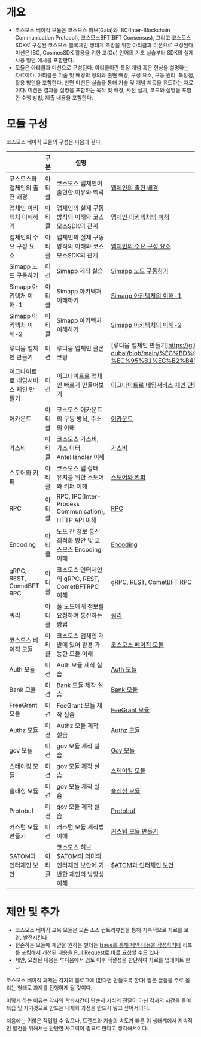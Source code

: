# 개요

- 코스모스 베이직 모듈은 코스모스 허브(Gaia)와 IBC(Inter-Blockchain Communication Protocol), 코스모스BFT(BFT Consensus), 그리고 코스모스 SDK로 구성된 코스모스 블록체인 생태계 조망을 위한 아티클과 미션으로 구성된다. 미션은 IBC, CosmosSDK 활용을 위한 고(Go) 언어의 기초 실습부터 SDK의 실제 사용 방안 예시를 포함한다.
- 모듈은 아티클과 미션으로 구성된다. 아티클이란 특정 개념 혹은 현상을 설명하는 자료이다. 아티클은 기술 및 배경의 정의와 출현 배경, 구성 요소, 구동 원리, 특장점, 활용 방안을 포함한다. 반면 미션은 실습을 통해 기술 및 개념 체득을 유도하는 자료이다. 미션은 결과물 설명을 포함하는 목적 및 배경, 사전 설치, 코드와 설명을 포함한 수행 방법, 제출 내용을 포함한다.

# 모듈 구성

코스모스 베이직 모듈의 구성은 다음과 같다

|                                  | 구분   | 설명                                                                      | 자료 링크                                                                                                                                                                                                                                                                                  |
| -------------------------------- | ------ | ------------------------------------------------------------------------- | ------------------------------------------------------------------------------------------------------------------------------------------------------------------------------------------------------------------------------------------------------------------------------------------ |
| 코스모스와 앱체인의 출현 배경 | 아티클 | 코스모스 앱체인이 출현한 이유와 맥락                                      | [앱체인의 출현 배경](https://github.com/LudiumAgwn/road-to-dubai/blob/main/%EC%BD%94%EC%8A%A4%EB%AA%A8%EC%8A%A4%20%EB%B2%A0%EC%9D%B4%EC%A7%81/01.%EC%BD%94%EC%8A%A4%EB%AA%A8%EC%8A%A4%EC%99%80-%EC%95%B1%EC%B2%B4%EC%9D%B8%EC%9D%98-%EC%B6%9C%ED%98%84-%EB%B0%B0%EA%B2%BD.md)  |
| 앱체인 아키텍처 이해하기             | 아티클 | 앱체인의 실제 구동 방식의 이해와 코스모스SDK의 관계                       | [앱체인 아키텍처의 이해](https://github.com/LudiumAgwn/road-to-dubai/blob/main/%EC%BD%94%EC%8A%A4%EB%AA%A8%EC%8A%A4%20%EB%B2%A0%EC%9D%B4%EC%A7%81/02.%EC%95%B1%EC%B2%B4%EC%9D%B8-%EC%95%84%ED%82%A4%ED%85%8D%EC%B2%98-%EC%9D%B4%ED%95%B4%ED%95%98%EA%B8%B0.md)                                                                                                                |
| 앱체인의 주요 구성 요소             | 아티클 | 앱체인의 실제 구동 방식의 이해와 코스모스SDK의 관계                       | [앱체인의 주요 구성 요소](https://github.com/LudiumAgwn/road-to-dubai/blob/main/%EC%BD%94%EC%8A%A4%EB%AA%A8%EC%8A%A4%20%EB%B2%A0%EC%9D%B4%EC%A7%81/03.%EC%95%B1%EC%B2%B4%EC%9D%B8%EC%9D%98-%EC%A3%BC%EC%9A%94-%EA%B5%AC%EC%84%B1%EC%9A%94%EC%86%8C.md)                                                                                                                |
| Simapp 노드 구동하기                   | 미션   | Simapp 제작 실습                                                          | [Simapp 노드 구동하기](https://github.com/LudiumAgwn/road-to-dubai/blob/main/%EC%BD%94%EC%8A%A4%EB%AA%A8%EC%8A%A4%20%EB%B2%A0%EC%9D%B4%EC%A7%81/04.Simapp-%EB%85%B8%EB%93%9C-%EA%B5%AC%EB%8F%99%ED%95%98%EA%B8%B0.md) |
| Simapp 아키텍처 이해-1    | 아티클 | Simapp 아키텍처 이해하기| [Simapp 아키텍처의 이해-1](https://github.com/Ludium-Official/road-to-dubai/blob/main/%EC%BD%94%EC%8A%A4%EB%AA%A8%EC%8A%A4%20%EB%B2%A0%EC%9D%B4%EC%A7%81/05.Simapp-%EC%95%84%ED%82%A4%ED%85%8D%EC%B2%98%EC%9D%98-%EC%9D%B4%ED%95%B4-1.md) | 
| Simapp 아키텍처 이해-2    | 아티클 | Simapp 아키텍처 이해하기| [Simapp 아키텍처의 이해-2](https://github.com/Ludium-Official/road-to-dubai/blob/main/%EC%BD%94%EC%8A%A4%EB%AA%A8%EC%8A%A4%20%EB%B2%A0%EC%9D%B4%EC%A7%81/06.Simapp-%EC%95%84%ED%82%A4%ED%85%8D%EC%B2%98%EC%9D%98-%EC%9D%B4%ED%95%B4-2.md)  |
| 루디움 앱체인 만들기    | 미션 | 루디움 앱체인 클론코딩| [루디움 앱체인 만들기]https://github.com/Ludium-Official/road-to-dubai/blob/main/%EC%BD%94%EC%8A%A4%EB%AA%A8%EC%8A%A4%20%EB%B2%A0%EC%9D%B4%EC%A7%81/07.%EB%A3%A8%EB%94%94%EC%9B%80-%EC%95%B1%EC%B2%B4%EC%9D%B8-%EB%A7%8C%EB%93%A4%EA%B8%B0.md)
| 이그나이트로 네임서비스 체인 만들기    | 미션 | 이그나이트로 앱체인 빠르게 만들어보기| [이그나이트로 네임서비스 체인 만들기](https://github.com/Ludium-Official/road-to-dubai/blob/main/%EC%BD%94%EC%8A%A4%EB%AA%A8%EC%8A%A4%20%EB%B2%A0%EC%9D%B4%EC%A7%81/08.%EC%9D%B4%EA%B7%B8%EB%82%98%EC%9D%B4%ED%8A%B8%EB%A1%9C-%EB%84%A4%EC%9E%84%EC%84%9C%EB%B9%84%EC%8A%A4-%EC%B2%B4%EC%9D%B8-%EB%A7%8C%EB%93%A4%EA%B8%B0.md)  
| 어카운트                         | 아티클 | 코스모스 어카운트의 구동 방식, 주소의 이해     | [어카운트](https://github.com/Ludium-Official/road-to-dubai/blob/main/%EC%BD%94%EC%8A%A4%EB%AA%A8%EC%8A%A4%20%EB%B2%A0%EC%9D%B4%EC%A7%81/10.%EC%96%B4%EC%B9%B4%EC%9A%B4%ED%8A%B8.md)                                                                                                                                   |
| 가스비                           | 아티클 | 코스모스 가스비, 가스 미터, AnteHandler 이해                              | [가스비](https://github.com/Ludium-Official/road-to-dubai/blob/main/%EC%BD%94%EC%8A%A4%EB%AA%A8%EC%8A%A4%20%EB%B2%A0%EC%9D%B4%EC%A7%81/11.%EA%B0%80%EC%8A%A4%EB%B9%84.md)                                                                                                                                     |
| 스토어와 키퍼                    | 아티클 | 코스모스 앱 상태 유지를 위한 스토어와 키퍼 이해                           | [스토어와 키퍼](https://github.com/Ludium-Official/road-to-dubai/blob/main/%EC%BD%94%EC%8A%A4%EB%AA%A8%EC%8A%A4%20%EB%B2%A0%EC%9D%B4%EC%A7%81/12.%EC%8A%A4%ED%86%A0%EC%96%B4%EC%99%80-%ED%82%A4%ED%8D%BC.md)                                                                                                                     |
| RPC                              | 아티클 | RPC, IPC(Inter-Process Communication), HTTP API 이해                      | [RPC](https://github.com/Ludium-Official/road-to-dubai/blob/main/%EC%BD%94%EC%8A%A4%EB%AA%A8%EC%8A%A4%20%EB%B2%A0%EC%9D%B4%EC%A7%81/13.RPC.md)                                                                                                                                       |
| Encoding                         | 아티클 | 노드 간 정보 통신 최적화 방안 및 코스모스 Encoding 이해                   | [Encoding](https://github.com/Ludium-Official/road-to-dubai/blob/main/%EC%BD%94%EC%8A%A4%EB%AA%A8%EC%8A%A4%20%EB%B2%A0%EC%9D%B4%EC%A7%81/14.%EC%9D%B8%EC%BD%94%EB%94%A9.md)                                                                                                                                   |
| gRPC, REST, CometBFT RPC              | 아티클 | 코스모스 인터체인의 gRPC, REST, CometBFTRPC 이해                          | [gRPC, REST, CometBFT RPC](https://github.com/Ludium-Official/road-to-dubai/blob/main/%EC%BD%94%EC%8A%A4%EB%AA%A8%EC%8A%A4%20%EB%B2%A0%EC%9D%B4%EC%A7%81/15.%20grpc-rest-cometbft_rpc.md)                                                                                                                                       |
| 쿼리                            | 아티클 | 풀 노드에게 정보를 요청하여 통신하는 방법                                 | [쿼리](https://github.com/Ludium-Official/road-to-dubai/blob/main/%EC%BD%94%EC%8A%A4%EB%AA%A8%EC%8A%A4%20%EB%B2%A0%EC%9D%B4%EC%A7%81/16.%EC%BF%BC%EB%A6%AC.md)                                                                                                                                         |
| 코스모스 베이직 모듈             | 아티클 | 코스모스 앱체인 개발에 있어 활용 가능한 모듈 이해                         | [코스모스 베이직 모듈](https://github.com/Ludium-Official/road-to-dubai/blob/main/%EC%BD%94%EC%8A%A4%EB%AA%A8%EC%8A%A4%20%EB%B2%A0%EC%9D%B4%EC%A7%81/17.%EC%BD%94%EC%8A%A4%EB%AA%A8%EC%8A%A4-%EB%B2%A0%EC%9D%B4%EC%A7%81-%EB%AA%A8%EB%93%88.md)                                                                                                                           |
| Auth 모듈                   | 미션   | Auth 모듈 제작 실습                                                       | [Auth 모듈](https://github.com/Ludium-Official/road-to-dubai/blob/main/%EC%BD%94%EC%8A%A4%EB%AA%A8%EC%8A%A4%20%EB%B2%A0%EC%9D%B4%EC%A7%81/18.Auth-%EB%AA%A8%EB%93%88.md)                                                                                                                             |
| Bank 모듈                | 미션   | Bank 모듈 제작 실습                                                       | [Bank 모듈](https://github.com/Ludium-Official/road-to-dubai/blob/main/%EC%BD%94%EC%8A%A4%EB%AA%A8%EC%8A%A4%20%EB%B2%A0%EC%9D%B4%EC%A7%81/19.Bank-%EB%AA%A8%EB%93%88.md)                                                                                                                             |
| FreeGrant 모듈            | 미션   | FeeGrant 모듈 제작 실습                                                   | [FeeGrant 모듈](https://github.com/Ludium-Official/road-to-dubai/blob/main/%EC%BD%94%EC%8A%A4%EB%AA%A8%EC%8A%A4%20%EB%B2%A0%EC%9D%B4%EC%A7%81/20.FeeGrant-%EB%AA%A8%EB%93%88.md)                                                                                                                     |
| Authz 모듈              | 미션   | Authz 모듈 제작 실습                                                      | [Authz 모듈](https://github.com/Ludium-Official/road-to-dubai/blob/main/%EC%BD%94%EC%8A%A4%EB%AA%A8%EC%8A%A4%20%EB%B2%A0%EC%9D%B4%EC%A7%81/21.Authz-%EB%AA%A8%EB%93%88.md)                                                                                                                           |
| gov 모듈                  | 미션   | gov 모듈 제작 실습                                                        | [Gov 모듈](https://github.com/Ludium-Official/road-to-dubai/blob/main/%EC%BD%94%EC%8A%A4%EB%AA%A8%EC%8A%A4%20%EB%B2%A0%EC%9D%B4%EC%A7%81/22.Gov-%EB%AA%A8%EB%93%88.md)  |
| 스테이킹 모듈 | 미션   | gov 모듈 제작 실습                                                        | [스테이킹 모듈](https://github.com/Ludium-Official/road-to-dubai/blob/main/%EC%BD%94%EC%8A%A4%EB%AA%A8%EC%8A%A4%20%EB%B2%A0%EC%9D%B4%EC%A7%81/23.Staking-%EB%AA%A8%EB%93%88.md)  |
| 슬래싱 모듈 | 미션   | gov 모듈 제작 실습                                                        | [슬레싱 모듈](https://github.com/Ludium-Official/road-to-dubai/blob/main/%EC%BD%94%EC%8A%A4%EB%AA%A8%EC%8A%A4%20%EB%B2%A0%EC%9D%B4%EC%A7%81/24.Slashing-%EB%AA%A8%EB%93%88.md)  |
| Protobuf | 미션   | gov 모듈 제작 실습                                                        | [Protobuf](https://github.com/Ludium-Official/road-to-dubai/blob/main/%EC%BD%94%EC%8A%A4%EB%AA%A8%EC%8A%A4%20%EB%B2%A0%EC%9D%B4%EC%A7%81/25.Protobuf.md)  |
| 커스텀 모듈 만들기               | 미션   | 커스텀 모듈 제작법 이해  | [커스텀 모듈 만들기](https://github.com/Ludium-Official/road-to-dubai/blob/main/%EC%BD%94%EC%8A%A4%EB%AA%A8%EC%8A%A4%20%EB%B2%A0%EC%9D%B4%EC%A7%81/26.%EC%BB%A4%EC%8A%A4%ED%85%80-%EB%AA%A8%EB%93%88-%EB%A7%8C%EB%93%A4%EA%B8%B0.md)  |
| $ATOM과 인터체인 보안        | 아티클 | 코스모스 허브 $ATOM의 의미와 인터체인 보안에 기반한 체인의 방향성 이해 | [$ATOM과 인터체인 보안](https://github.com/Ludium-Official/road-to-dubai/blob/main/%EC%BD%94%EC%8A%A4%EB%AA%A8%EC%8A%A4%20%EB%B2%A0%EC%9D%B4%EC%A7%81/27.%24ATOM%EA%B3%BC%20%EC%9D%B8%ED%84%B0%EC%B2%B4%EC%9D%B8%20%EB%B3%B4%EC%95%88.md) |

# 제안 및 추가

- 코스모스 베이직 교육 모듈은 오픈 소스 컨트리뷰션을 통해 지속적으로 자료를 보완, 발전시킨다
- 현존하는 모듈에 제안을 원하는 빌더는 [Issue를 통해 제안 내용을 작성하거나](https://github.com/Ludium-Official/road-to-dubai/issues) 리포를 포킹해서 개선된 내용을 [Pull Request로 바로 요청](https://github.com/Ludium-Official/road-to-dubai/pulls)할 수도 있다
- 제안, 요청된 내용은 루디움에서 검토 이후 적절성을 판단하여 자료를 업데이트 한다

코스모스 베이직 과제는 각자의 블로그에 (없다면 만들도록 한다) 짧은 글들을 주로 올리는 형태로 과제를 진행하게 될 것이다.

이렇게 하는 이유는 각자의 학습시간이 단순히 지식의 전달이 아닌 각자의 시간을 들여 복습 및 자기것으로 만드는 내재화 과정을 반드시 넣고 싶어서이다.

처음에는 귀찮은 작업일 수 있으나, 트렌드와 기술의 속도가 빠른 이 생태계에서 지속적인 발전을 위해서는 탄탄한 사고력이 필요로 한다고 생각해서이다.
